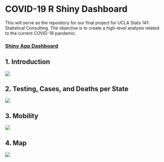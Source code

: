 # COVID-19 R Shiny Dashboard

This will serve as the repository for our final project for UCLA Stats 141: Statistical Consulting. The objective is to create a high-level analysis related to the current COVID-19 pandemic. 

### [Shiny App Dashboard](https://neooooo28.shinyapps.io/covid-19_stateistics/?_ga=2.257017739.1023846406.1597988683-2143595324.1588794707) 

## 1. Introduction

![](https://github.com/neooooo28/STATS141_Grp4/blob/master/dashboard-photos/Page1_Introduction.png)

## 2. Testing, Cases, and Deaths per State

![](https://github.com/neooooo28/STATS141_Grp4/blob/master/dashboard-photos/Page2_US-Dashboard.png)

## 3. Mobility

![](https://github.com/neooooo28/STATS141_Grp4/blob/master/dashboard-photos/Page3_Mobility.png)


## 4. Map

![](https://github.com/neooooo28/STATS141_Grp4/blob/master/dashboard-photos/Page4_Map.png)

